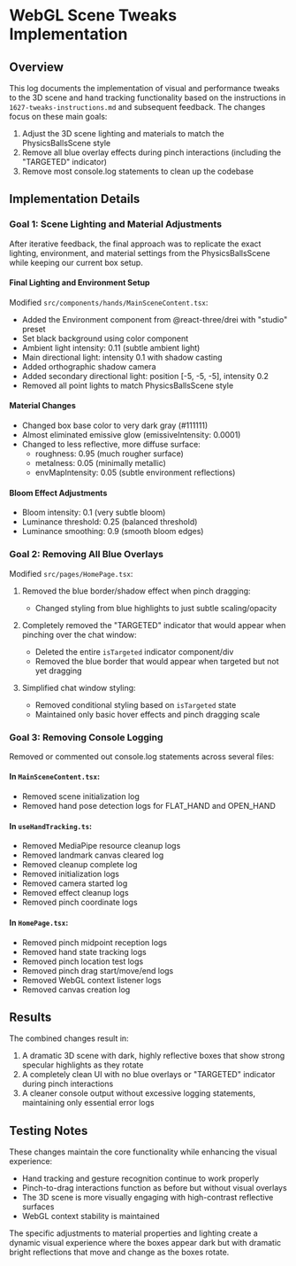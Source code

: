 # WebGL Scene Tweaks Implementation

## Overview

This log documents the implementation of visual and performance tweaks to the 3D scene and hand tracking functionality based on the instructions in `1627-tweaks-instructions.md` and subsequent feedback. The changes focus on these main goals:

1. Adjust the 3D scene lighting and materials to match the PhysicsBallsScene style
2. Remove all blue overlay effects during pinch interactions (including the "TARGETED" indicator)
3. Remove most console.log statements to clean up the codebase

## Implementation Details

### Goal 1: Scene Lighting and Material Adjustments

After iterative feedback, the final approach was to replicate the exact lighting, environment, and material settings from the PhysicsBallsScene while keeping our current box setup.

#### Final Lighting and Environment Setup
Modified `src/components/hands/MainSceneContent.tsx`:

- Added the Environment component from @react-three/drei with "studio" preset
- Set black background using color component
- Ambient light intensity: 0.11 (subtle ambient light)
- Main directional light: intensity 0.1 with shadow casting
- Added orthographic shadow camera
- Added secondary directional light: position [-5, -5, -5], intensity 0.2
- Removed all point lights to match PhysicsBallsScene style
  
#### Material Changes
- Changed box base color to very dark gray (#111111)
- Almost eliminated emissive glow (emissiveIntensity: 0.0001)
- Changed to less reflective, more diffuse surface:
  - roughness: 0.95 (much rougher surface)
  - metalness: 0.05 (minimally metallic)
  - envMapIntensity: 0.05 (subtle environment reflections)

#### Bloom Effect Adjustments
- Bloom intensity: 0.1 (very subtle bloom)
- Luminance threshold: 0.25 (balanced threshold)
- Luminance smoothing: 0.9 (smooth bloom edges)

### Goal 2: Removing All Blue Overlays

Modified `src/pages/HomePage.tsx`:

1. Removed the blue border/shadow effect when pinch dragging:
   - Changed styling from blue highlights to just subtle scaling/opacity

2. Completely removed the "TARGETED" indicator that would appear when pinching over the chat window:
   - Deleted the entire `isTargeted` indicator component/div
   - Removed the blue border that would appear when targeted but not yet dragging

3. Simplified chat window styling:
   - Removed conditional styling based on `isTargeted` state
   - Maintained only basic hover effects and pinch dragging scale

### Goal 3: Removing Console Logging

Removed or commented out console.log statements across several files:

#### In `MainSceneContent.tsx`:
- Removed scene initialization log
- Removed hand pose detection logs for FLAT_HAND and OPEN_HAND

#### In `useHandTracking.ts`:
- Removed MediaPipe resource cleanup logs
- Removed landmark canvas cleared log
- Removed cleanup complete log
- Removed initialization logs
- Removed camera started log
- Removed effect cleanup logs
- Removed pinch coordinate logs

#### In `HomePage.tsx`:
- Removed pinch midpoint reception logs
- Removed hand state tracking logs
- Removed pinch location test logs
- Removed pinch drag start/move/end logs
- Removed WebGL context listener logs
- Removed canvas creation log

## Results

The combined changes result in:

1. A dramatic 3D scene with dark, highly reflective boxes that show strong specular highlights as they rotate
2. A completely clean UI with no blue overlays or "TARGETED" indicator during pinch interactions
3. A cleaner console output without excessive logging statements, maintaining only essential error logs

## Testing Notes

These changes maintain the core functionality while enhancing the visual experience:

- Hand tracking and gesture recognition continue to work properly
- Pinch-to-drag interactions function as before but without visual overlays
- The 3D scene is more visually engaging with high-contrast reflective surfaces
- WebGL context stability is maintained

The specific adjustments to material properties and lighting create a dynamic visual experience where the boxes appear dark but with dramatic bright reflections that move and change as the boxes rotate.